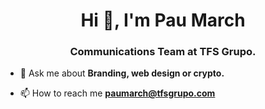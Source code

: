 <h1 align="center">Hi 👋, I'm Pau March</h1>
<h3 align="center">Communications Team at TFS Grupo.</h3>

- 💬 Ask me about **Branding, web design or crypto.**

- 📫 How to reach me **paumarch@tfsgrupo.com**

